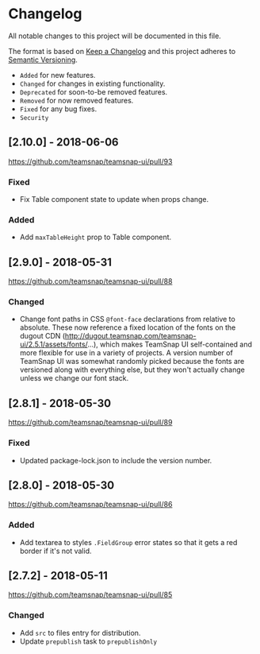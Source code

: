 # Changelog

All notable changes to this project will be documented in this file.

The format is based on [Keep a Changelog](http://keepachangelog.com/en/1.0.0/)
and this project adheres to [Semantic Versioning](http://semver.org/spec/v2.0.0.html).

- `Added` for new features.
- `Changed` for changes in existing functionality.
- `Deprecated` for soon-to-be removed features.
- `Removed` for now removed features.
- `Fixed` for any bug fixes.
- `Security`

## [2.10.0] - 2018-06-06
https://github.com/teamsnap/teamsnap-ui/pull/93
### Fixed
- Fix Table component state to update when props change.
### Added
- Add `maxTableHeight` prop to Table component.


## [2.9.0] - 2018-05-31
https://github.com/teamsnap/teamsnap-ui/pull/88
### Changed
- Change font paths in CSS `@font-face` declarations from relative to absolute. These now reference a fixed location of the fonts on the dugout CDN (http://dugout.teamsnap.com/teamsnap-ui/2.5.1/assets/fonts/...), which makes TeamSnap UI self-contained and more flexible for use in a variety of projects.  A version number of TeamSnap UI was somewhat randomly picked because the fonts are versioned along with everything else, but they won't actually change unless we change our font stack.


## [2.8.1] - 2018-05-30
https://github.com/teamsnap/teamsnap-ui/pull/89
### Fixed
- Updated package-lock.json to include the version number.


## [2.8.0] - 2018-05-30
https://github.com/teamsnap/teamsnap-ui/pull/86
### Added
- Add textarea to styles `.FieldGroup` error states so that it gets a red border if it's not valid.


## [2.7.2] - 2018-05-11
https://github.com/teamsnap/teamsnap-ui/pull/85
### Changed
- Add `src` to files entry for distribution.
- Update `prepublish` task to `prepublishOnly`

